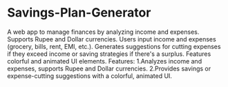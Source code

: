 # Savings-Plan-Generator
A web app to manage finances by analyzing income and expenses. Supports Rupee and Dollar currencies. Users input income and expenses (grocery, bills, rent, EMI, etc.). Generates suggestions for cutting expenses if they exceed income or saving strategies if there's a surplus. Features colorful and animated UI elements.
Features:
1.Analyzes income and expenses, supports Rupee and Dollar currencies.
2.Provides savings or expense-cutting suggestions with a colorful, animated UI.

